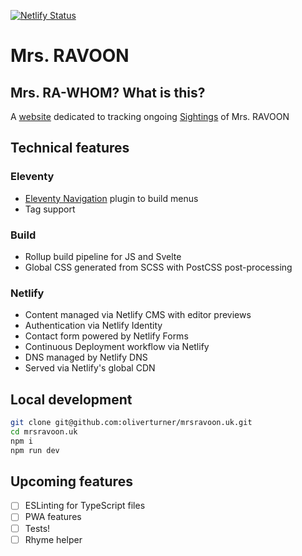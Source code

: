 [![Netlify Status](https://api.netlify.com/api/v1/badges/55d0b70b-4cad-4c9d-9f5b-a013c7503c2e/deploy-status)](https://app.netlify.com/sites/mrsravoon/deploys)

# Mrs. RAVOON

## Mrs. RA-WHOM? What is this?

A [website](https://www.mrsravoon.uk) dedicated to tracking ongoing
[Sightings](https://www.mrsravoon.uk/sightings/) of Mrs. RAVOON

## Technical features

### Eleventy

- [Eleventy Navigation](https://www.11ty.dev/docs/plugins/navigation/) plugin to
  build menus
- Tag support

### Build

- Rollup build pipeline for JS and Svelte
- Global CSS generated from SCSS with PostCSS post-processing

### Netlify

- Content managed via Netlify CMS with editor previews
- Authentication via Netlify Identity
- Contact form powered by Netlify Forms
- Continuous Deployment workflow via Netlify
- DNS managed by Netlify DNS
- Served via Netlify's global CDN

## Local development

```sh
git clone git@github.com:oliverturner/mrsravoon.uk.git
cd mrsravoon.uk
npm i
npm run dev
```

## Upcoming features

- [ ] ESLinting for TypeScript files
- [ ] PWA features
- [ ] Tests!
- [ ] Rhyme helper